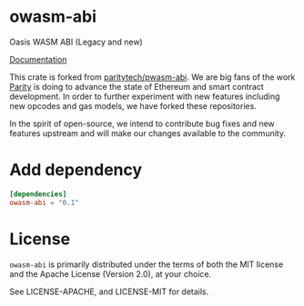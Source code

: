 # owasm-abi
Oasis WASM ABI (Legacy and new)

[Documentation](https://docs.rs/crate/owasm-abi)

This crate is forked from [paritytech/pwasm-abi](https://github.com/paritytech/pwasm-abi). We are big fans of the work [Parity](https://www.parity.io/) is doing to advance the state of Ethereum and smart contract development. In order to further experiment with new features including new opcodes and gas models, we have forked these repositories.

In the spirit of open-source, we intend to contribute bug fixes and new features upstream and will make our changes available to the community.

# Add dependency

```toml
[dependencies]
owasm-abi = "0.1"
```
# License

`owasm-abi` is primarily distributed under the terms of both the MIT
license and the Apache License (Version 2.0), at your choice.

See LICENSE-APACHE, and LICENSE-MIT for details.
